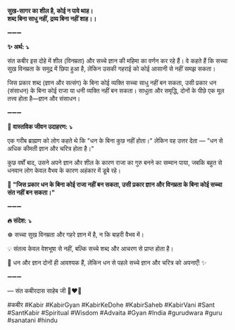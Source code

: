 **सुख-सागर का शील है, कोई न पावे थाह।**\
**शब्द बिना साधु नहीं, द्रव्य बिना नहीं शाह।।**

➖➖➖

**✨ अर्थ: ⤵**

संत कबीर इस दोहे में शील (विनम्रता) और सच्चे ज्ञान की महिमा का वर्णन कर रहे हैं। वे कहते हैं कि सच्चा सुख विनम्रता के समुद्र में छिपा हुआ है, लेकिन उसकी गहराई को कोई आसानी से नहीं समझ सकता।

जिस प्रकार शब्द (ज्ञान और सत्संग) के बिना कोई व्यक्ति सच्चा साधु नहीं बन सकता, उसी प्रकार धन (संसाधन) के बिना कोई राजा या धनी व्यक्ति नहीं बन सकता। साधुता और समृद्धि, दोनों के पीछे एक मूल तत्त्व होता है—ज्ञान और संसाधन।

➖➖➖

**🌾 वास्तविक जीवन उदाहरण: ⤵**

एक गरीब ब्राह्मण को लोग कहते थे कि "धन के बिना कुछ नहीं होता।" लेकिन वह उत्तर देता — "धन से अधिक कीमती ज्ञान और चरित्र होता है।"

कुछ वर्षों बाद, उसने अपने ज्ञान और शील के कारण राजा का गुरु बनने का सम्मान पाया, जबकि बहुत से धनवान लोग केवल वैभव के कारण अहंकार में डूबे रहे।

**📜 "जिस प्रकार धन के बिना कोई राजा नहीं बन सकता, उसी प्रकार ज्ञान और विनम्रता के बिना कोई सच्चा संत नहीं बन सकता।"**

➖➖➖

**🔥 संदेश: ⤵**

☸ सच्चा सुख विनम्रता और गहरे ज्ञान में है, न कि बाहरी वैभव में।

💡 संतत्व केवल वेशभूषा से नहीं, बल्कि सच्चे शब्द और आचरण से प्राप्त होता है।

🙏 धन और ज्ञान दोनों ही आवश्यक हैं, लेकिन धन से पहले सच्चे ज्ञान और चरित्र को अपनाएँ! ✨

➖➖➖

— संत कबीरदास साहेब जी 🙏❤️💯

#कबीर #Kabir #KabirGyan #KabirKeDohe #KabirSaheb #KabirVani #Sant #SantKabir #Spiritual #Wisdom #Advaita #Gyan #India #gurudwara #guru #sanatani #hindu
